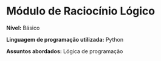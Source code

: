 # Módulo de Raciocínio Lógico

**Nível:** Básico

**Linguagem de programação utilizada:** Python

**Assuntos abordados:** Lógica de programação
